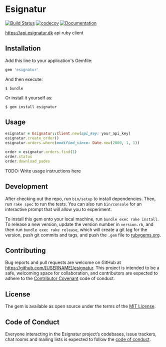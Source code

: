 # Esignatur


[![Build Status](https://travis-ci.org/samesystem/esignatur.svg?branch=master)](https://travis-ci.org/samesystem/esignatur)
[![codecov](https://codecov.io/gh/samesystem/esignatur/branch/master/graph/badge.svg)](https://codecov.io/gh/samesystem/esignatur)
[![Documentation](https://readthedocs.org/projects/ansicolortags/badge/?version=latest)](https://samesystem.github.io/esignatur)

https://api.esignatur.dk api ruby client

## Installation

Add this line to your application's Gemfile:

```ruby
gem 'esignatur'
```

And then execute:

    $ bundle

Or install it yourself as:

    $ gem install esignatur

## Usage

```ruby
esignatur = Esignatur::Client.new(api_key: your_api_key)
esignatur.create_order()
esignatur.orders.where(modified_since: Date.new(2000, 1, 1))

order = esignatur.orders.find(1)
order.status
order.download_pades
```

TODO: Write usage instructions here

## Development

After checking out the repo, run `bin/setup` to install dependencies. Then, run `rake spec` to run the tests. You can also run `bin/console` for an interactive prompt that will allow you to experiment.

To install this gem onto your local machine, run `bundle exec rake install`. To release a new version, update the version number in `version.rb`, and then run `bundle exec rake release`, which will create a git tag for the version, push git commits and tags, and push the `.gem` file to [rubygems.org](https://rubygems.org).

## Contributing

Bug reports and pull requests are welcome on GitHub at https://github.com/[USERNAME]/esignatur. This project is intended to be a safe, welcoming space for collaboration, and contributors are expected to adhere to the [Contributor Covenant](http://contributor-covenant.org) code of conduct.

## License

The gem is available as open source under the terms of the [MIT License](https://opensource.org/licenses/MIT).

## Code of Conduct

Everyone interacting in the Esignatur project’s codebases, issue trackers, chat rooms and mailing lists is expected to follow the [code of conduct](https://github.com/[USERNAME]/esignatur/blob/master/CODE_OF_CONDUCT.md).
